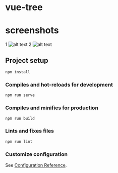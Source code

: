 # vue-tree

# screenshots
1
![alt text](https://github.com/kollolx/vue-hierarchy-tree/blob/master/public/Screenshot_1.png?raw=true)
2
![alt text](https://github.com/kollolx/vue-hierarchy-tree/blob/master/public/Screenshot_2.png?raw=true)

## Project setup
```
npm install
```

### Compiles and hot-reloads for development
```
npm run serve
```

### Compiles and minifies for production
```
npm run build
```

### Lints and fixes files
```
npm run lint
```

### Customize configuration
See [Configuration Reference](https://cli.vuejs.org/config/).
